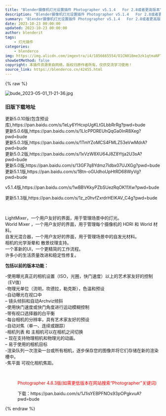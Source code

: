 ```yaml
---
title: "Blender摄像机灯光设置插件 Photographer v5.1.4   For 2.8或者更高版本"
description: "Blender摄像机灯光设置插件 Photographer v5.1.4   For 2.8或者更高版本"
summary: "Blender摄像机灯光设置插件 Photographer v5.1.4   For 2.8或者更高版本"
date: 2023-10-23 00:00:00
updated: 2023-10-23 00:00:00
author: blenderit
tags: 
    - 灯光插件
categories:
    - blenderco
img: https://img.alicdn.com/imgextra/i4/1856665554/O1CN018me3zk1qtmaNFTV4P_!!1856665554.jpg
showGetMethod: false
copyright: 本插件资源来自网络，版权归原作者所有，仅供交流学习使用！
source_link: https://blenderco.cn/42455.html
---
```


{% raw %}
<p><img class="aligncenter" src="https://img.alicdn.com/imgextra/i4/1856665554/O1CN018me3zk1qtmaNFTV4P_!!1856665554.jpg" alt="bude_2023-05-01_11-21-36.jpg"></p><h3>旧版下载地址</h3><p>更新5.0.10版(包含预设库),https://pan.baidu.com/s/1eLy6YHcxpUgKLtGLbbRrRg?pwd=bude<br>
更新5.0.6版,https://pan.baidu.com/s/1LlcPPDREUhQqGa0InR8Xeg?pwd=bude<br>
更新5.0.3版,https://pan.baidu.com/s/1TmYZoMCS4FMLZ53eVwMdrA?pwd=bude<br>
更新5.0.2版,https://pan.baidu.com/s/1xVzW8XU64J8Z8Ytja2U3sA?pwd=bude<br>
更新5.0版,https://pan.baidu.com/s/13GF7q8Ydmz7ldbx07UJXGg?pwd=bude<br>
更新5.1.1版,https://pan.baidu.com/s/1Btn-oGUdhoUpHtRD68WyVg?pwd=bude</p><p>v5.1.4版,https://pan.baidu.com/s/1wBBVKkyPZbSUezRqOK11Xw?pwd=bude</p><p>更新5.1.3版,https://pan.baidu.com/s/1z_z0hvfZxrdrHEIKAV_C4g?pwd=bude</p><p> </p><p>LightMixer，一个用户友好的界面，用于管理场景中的灯光。<br>
World Mixer ，一个用户友好的界面，用于管理每个摄像机的 HDRI 和 World 材料。<br>
自发光混合器，一个用户友好的界面，用于管理场景中的自发光材料。<br>
相机的光学渐晕和 散景纹理支持。<br>
一个革新的UI，一个更精简的工作流程。<br>
许多小的生活质量改进和稳定性修复。</p><p><strong>包括以前的版本功能：</strong></p><p>-使用曝光真正的相机设置（ISO，光圈，快门速度）以上的艺术家友好的控制（EV值）<br>
-物理光单位（流明，坎德拉，勒克斯），色温和预设<br>
-自动曝光在视口中<br>
– 镜头倾斜和自动Archviz倾斜<br>
-使用快门速度或快门角度进行运动模糊控制<br>
-带有视口选择器的白平衡<br>
-每台相机的分辨率，具有艺术家友好的预设<br>
-自动对焦（单一、连续或跟踪）<br>
-相机列表 和 主相机可以在相机之间切换<br>
– 现在支持物理相机和物理光的动画。<br>
– 易于使用的相机目标<br>
-渲染队列一次渲染一台或所有相机，逐步保存您的图像并将它们存储在新的渲染槽中。<br>
-焦平面 可视化相机焦距。</p><p> </p><p style="padding-left: 40px;"><span style="color: #ff0000;">Photographer 4.8.3版(如需更低版本在网站搜索“Photographer”关键词)</span></p><p style="padding-left: 40px;">下载：https://pan.baidu.com/s/1J1isYEBPFNOs93pOPgkvuA?pwd=bude</p>
<div style="display: none">blenderco</div>
{% endraw %}